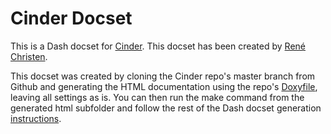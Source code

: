 Cinder Docset
=============

This is a Dash docset for [Cinder](http://libcinder.org). This docset has been created by [René Christen](https://github.com/naychrist/Dash-User-Contributions).

This docset was created by cloning the Cinder repo's master branch from Github and generating the HTML documentation using the repo's [Doxyfile](https://github.com/cinder/Cinder/blob/master/docs/doxygen/Doxyfile), leaving all settings as is. You can then run the make command from the generated html subfolder and follow the rest of the Dash docset generation [instructions](http://kapeli.com/docsets).